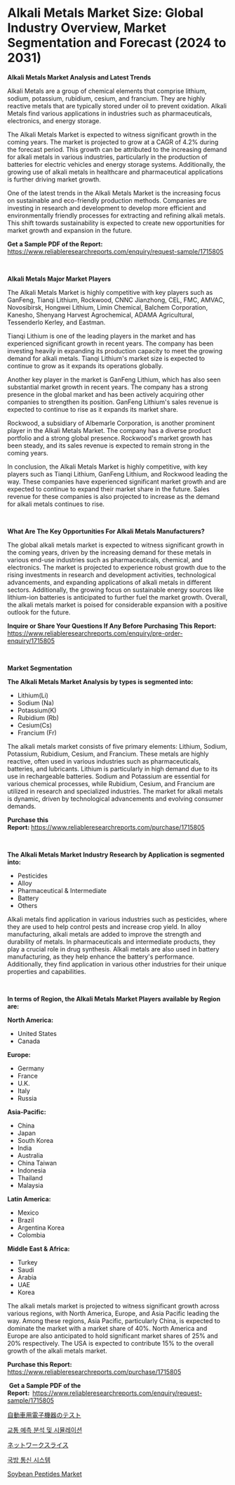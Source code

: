 <p><h1>Alkali Metals Market Size: Global Industry Overview, Market Segmentation and Forecast (2024 to 2031)</h1></p><p><strong>Alkali Metals Market Analysis and Latest Trends</strong></p>
<p><p>Alkali Metals are a group of chemical elements that comprise lithium, sodium, potassium, rubidium, cesium, and francium. They are highly reactive metals that are typically stored under oil to prevent oxidation. Alkali Metals find various applications in industries such as pharmaceuticals, electronics, and energy storage.</p><p>The Alkali Metals Market is expected to witness significant growth in the coming years. The market is projected to grow at a CAGR of 4.2% during the forecast period. This growth can be attributed to the increasing demand for alkali metals in various industries, particularly in the production of batteries for electric vehicles and energy storage systems. Additionally, the growing use of alkali metals in healthcare and pharmaceutical applications is further driving market growth.</p><p>One of the latest trends in the Alkali Metals Market is the increasing focus on sustainable and eco-friendly production methods. Companies are investing in research and development to develop more efficient and environmentally friendly processes for extracting and refining alkali metals. This shift towards sustainability is expected to create new opportunities for market growth and expansion in the future.</p></p>
<p><strong>Get a Sample PDF of the Report:&nbsp;</strong> <a href="https://www.reliableresearchreports.com/enquiry/request-sample/1715805">https://www.reliableresearchreports.com/enquiry/request-sample/1715805</a></p>
<p>&nbsp;</p>
<p><strong>Alkali Metals Major Market Players</strong></p>
<p><p>The Alkali Metals Market is highly competitive with key players such as GanFeng, Tianqi Lithium, Rockwood, CNNC Jianzhong, CEL, FMC, AMVAC, Novosibirsk, Hongwei Lithium, Limin Chemical, Balchem Corporation, Kanesho, Shenyang Harvest Agrochemical, ADAMA Agricultural, Tessenderlo Kerley, and Eastman. </p><p>Tianqi Lithium is one of the leading players in the market and has experienced significant growth in recent years. The company has been investing heavily in expanding its production capacity to meet the growing demand for alkali metals. Tianqi Lithium's market size is expected to continue to grow as it expands its operations globally.</p><p>Another key player in the market is GanFeng Lithium, which has also seen substantial market growth in recent years. The company has a strong presence in the global market and has been actively acquiring other companies to strengthen its position. GanFeng Lithium's sales revenue is expected to continue to rise as it expands its market share.</p><p>Rockwood, a subsidiary of Albemarle Corporation, is another prominent player in the Alkali Metals Market. The company has a diverse product portfolio and a strong global presence. Rockwood's market growth has been steady, and its sales revenue is expected to remain strong in the coming years.</p><p>In conclusion, the Alkali Metals Market is highly competitive, with key players such as Tianqi Lithium, GanFeng Lithium, and Rockwood leading the way. These companies have experienced significant market growth and are expected to continue to expand their market share in the future. Sales revenue for these companies is also projected to increase as the demand for alkali metals continues to rise.</p></p>
<p>&nbsp;</p>
<p><strong>What Are The Key Opportunities For Alkali Metals Manufacturers?</strong></p>
<p><p>The global alkali metals market is expected to witness significant growth in the coming years, driven by the increasing demand for these metals in various end-use industries such as pharmaceuticals, chemical, and electronics. The market is projected to experience robust growth due to the rising investments in research and development activities, technological advancements, and expanding applications of alkali metals in different sectors. Additionally, the growing focus on sustainable energy sources like lithium-ion batteries is anticipated to further fuel the market growth. Overall, the alkali metals market is poised for considerable expansion with a positive outlook for the future.</p></p>
<p><strong>Inquire or Share Your Questions If Any Before Purchasing This Report:</strong> <a href="https://www.reliableresearchreports.com/enquiry/pre-order-enquiry/1715805">https://www.reliableresearchreports.com/enquiry/pre-order-enquiry/1715805</a></p>
<p>&nbsp;</p>
<p><strong>Market Segmentation</strong></p>
<p><strong>The Alkali Metals Market Analysis by types is segmented into:</strong></p>
<p><ul><li>Lithium(Li)</li><li>Sodium (Na)</li><li>Potassium(K)</li><li>Rubidium (Rb)</li><li>Cesium(Cs)</li><li>Francium (Fr)</li></ul></p>
<p><p>The alkali metals market consists of five primary elements: Lithium, Sodium, Potassium, Rubidium, Cesium, and Francium. These metals are highly reactive, often used in various industries such as pharmaceuticals, batteries, and lubricants. Lithium is particularly in high demand due to its use in rechargeable batteries. Sodium and Potassium are essential for various chemical processes, while Rubidium, Cesium, and Francium are utilized in research and specialized industries. The market for alkali metals is dynamic, driven by technological advancements and evolving consumer demands.</p></p>
<p><strong>Purchase this Report:&nbsp;</strong><a href="https://www.reliableresearchreports.com/purchase/1715805">https://www.reliableresearchreports.com/purchase/1715805</a></p>
<p>&nbsp;</p>
<p><strong>The Alkali Metals Market Industry Research by Application is segmented into:</strong></p>
<p><ul><li>Pesticides</li><li>Alloy</li><li>Pharmaceutical & Intermediate</li><li>Battery</li><li>Others</li></ul></p>
<p><p>Alkali metals find application in various industries such as pesticides, where they are used to help control pests and increase crop yield. In alloy manufacturing, alkali metals are added to improve the strength and durability of metals. In pharmaceuticals and intermediate products, they play a crucial role in drug synthesis. Alkali metals are also used in battery manufacturing, as they help enhance the battery's performance. Additionally, they find application in various other industries for their unique properties and capabilities.</p></p>
<p>&nbsp;</p>
<p><strong>In terms of Region, the Alkali Metals Market Players available by Region are:</strong></p>
<p>
    <p> <strong> North America: </strong>
        <ul>
            <li>United States</li>
            <li>Canada</li>
        </ul>
        </p> 
    <p> <strong> Europe: </strong>
        <ul>
            <li>Germany</li>
            <li>France</li>
            <li>U.K.</li>
            <li>Italy</li>
            <li>Russia</li>
        </ul>
        </p> 
    <p> <strong> Asia-Pacific: </strong>
        <ul>
            <li>China</li>
            <li>Japan</li>
            <li>South Korea</li>
            <li>India</li>
            <li>Australia</li>
            <li>China Taiwan</li>
            <li>Indonesia</li>
            <li>Thailand</li>
            <li>Malaysia</li>
        </ul>
        </p> 
    <p> <strong> Latin America: </strong>
        <ul>
            <li>Mexico</li>
            <li>Brazil</li>
            <li>Argentina Korea</li>
            <li>Colombia</li>
        </ul>
        </p> 
    <p> <strong> Middle East & Africa: </strong>
        <ul>
            <li>Turkey</li>
            <li>Saudi</li>
            <li>Arabia</li>
            <li>UAE</li>
            <li>Korea</li>
        </ul>
    </p>
    </p>
<p><p>The alkali metals market is projected to witness significant growth across various regions, with North America, Europe, and Asia Pacific leading the way. Among these regions, Asia Pacific, particularly China, is expected to dominate the market with a market share of 40%. North America and Europe are also anticipated to hold significant market shares of 25% and 20% respectively. The USA is expected to contribute 15% to the overall growth of the alkali metals market.</p></p>
<p><strong>Purchase this Report: </strong><a href="https://www.reliableresearchreports.com/purchase/1715805">https://www.reliableresearchreports.com/purchase/1715805</a></p>
<p>&nbsp;<strong>Get a Sample PDF of the Report:&nbsp;&nbsp;</strong><a href="https://www.reliableresearchreports.com/enquiry/request-sample/1715805">https://www.reliableresearchreports.com/enquiry/request-sample/1715805</a></p>
<p><strong></strong></p>
<p><p><a href="https://medium.com/@aliciahaley1989/%E8%87%AA%E5%8B%95%E8%BB%8A%E7%94%A8%E3%82%A8%E3%83%AC%E3%82%AF%E3%83%88%E3%83%AD%E3%83%8B%E3%82%AF%E3%82%B9%E3%83%86%E3%82%B9%E3%83%88%E5%B8%82%E5%A0%B4%E3%81%AE%E5%88%86%E6%9E%90%E3%81%A82024%E5%B9%B4%E3%81%8B%E3%82%892031%E5%B9%B4%E3%81%BE%E3%81%A7%E3%81%AE%E3%82%B7%E3%83%BC%E3%82%BA%E3%81%AE%E4%BA%88%E6%B8%AC-2a86ac10fd64">自動車用電子機器のテスト</a></p><p><a href="https://medium.com/@nicholasgarcia1914/%EA%B5%90%ED%86%B5-%EC%98%88%EC%B8%A1-%EB%B6%84%EC%84%9D-%EB%B0%8F-%EC%8B%9C%EB%AE%AC%EB%A0%88%EC%9D%B4%EC%85%98-%EC%8B%9C%EC%9E%A5-%EA%B7%9C%EB%AA%A8%EB%8A%94-%EC%84%B8%EA%B3%84-%EC%82%B0%EC%97%85%EC%97%90%EC%84%9C-%EC%B5%9C%EC%A0%81%EC%9D%98-%EB%A7%88%EC%BC%80%ED%8C%85-%EC%B1%84%EB%84%90%EC%9D%84-%EB%B3%B4%EC%97%AC%EC%A4%8D%EB%8B%88%EB%8B%A4-a2739f194c3f">교통 예측 분석 및 시뮬레이션</a></p><p><a href="https://medium.com/@aliciahaley1989/%E3%83%8D%E3%83%83%E3%83%88%E3%83%AF%E3%83%BC%E3%82%AF%E3%82%B9%E3%83%A9%E3%82%A4%E3%82%B9%E5%B8%82%E5%A0%B4%E3%81%AE%E8%AA%BF%E6%9F%BB%E3%83%AC%E3%83%9D%E3%83%BC%E3%83%88-%E3%81%9D%E3%81%AE%E6%AD%B4%E5%8F%B2%E3%81%8A%E3%82%88%E3%81%B3%E4%BA%88%E6%B8%AC2024%E5%B9%B4%E3%81%8B%E3%82%892031%E5%B9%B4-258b87a085fe">ネットワークスライス</a></p><p><a href="https://medium.com/@nicholasgarcia1914/%EB%B0%A9%EC%9C%84-%ED%86%B5%EC%8B%A0-%EC%8B%9C%EC%8A%A4%ED%85%9C-%EC%8B%9C%EC%9E%A5%EC%9D%80-%EC%8B%9C%EC%9E%A5-%EC%A0%90%EC%9C%A0%EC%9C%A8-%EA%B7%9C%EB%AA%A8-%EB%B0%8F-2031%EB%85%84%EA%B9%8C%EC%A7%80%EC%9D%98-%EC%98%88%EC%83%81-%EC%98%88%EC%B8%A1%EC%97%90-%EC%B4%88%EC%A0%90%EC%9D%84-%EB%A7%9E%EC%B6%A5%EB%8B%88%EB%8B%A4-f2b0407c6370">국방 통신 시스템</a></p><p><a href="https://github.com/Sinjinluong3e0awx2m195k76/Market-Research-Report-List-1/blob/main/soybean-peptides-market.md">Soybean Peptides Market</a></p></p>
